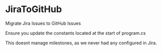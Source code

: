 # JiraToGitHub
Migrate Jira Issues to GitHub Issues

Ensure you update the constants located at the start of program.cs

This doesnt manage milestones, as we never had any configured in Jira.
